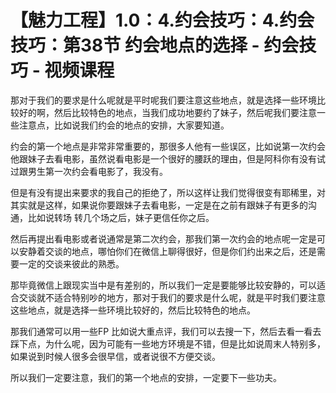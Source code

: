 # 【魅力工程】1.0：4.约会技巧：4.约会技巧：第38节 约会地点的选择 - 约会技巧 - 视频课程

那对于我们的要求是什么呢就是平时呢我们要注意这些地点，就是选择一些环境比较好的啊，然后比较特色的地点，当我们成功地要约了妹子，然后呢我们要注意一些注意点，比如说我们约会的地点的安排，大家要知道。

约会的第一个地点是非常非常重要的，那很多人他有一些误区，比如说第一次约会他跟妹子去看电影，虽然说看电影是一个很好的腰跃的理由，但是阿科你有没有试过跟男生第一次约会看电影了，我没有。

但是有没有提出来要求的我自己的拒绝了，所以这样让我们觉得很变有耶稀里，对其实就是这样，如果说你要跟妹子去看电影，一定是在之前有跟妹子有更多的沟通，比如说转场 转几个场之后，妹子更信任你之后。

然后再提出看电影或者说通常是第二次约会，那我们第一次约会的地点呢一定是可以安静着交谈的地点，哪怕你们在微信上聊得很好，但是你们约出来之后，还是需要一定的交谈来彼此的熟悉。

那毕竟微信上跟现实当中是有差别的，所以我们一定是要能够比较安静的，可以适合交谈就不适合特别吵的地方，那对于我们的要求是什么呢，就是平时我们要注意这些地点，就是选择一些环境比较好的，然后比较特色的地点。

那我们通常可以用一些FP 比如说大重点评，我们可以去搜一下，然后去看一看去踩下点，为什么呢，因为可能有一些地方环境是不错，但是比如说周末人特别多，如果说到时候人很多会很早信，或者说很不方便交谈。

所以我们一定要注意，我们的第一个地点的安排，一定要下一些功夫。